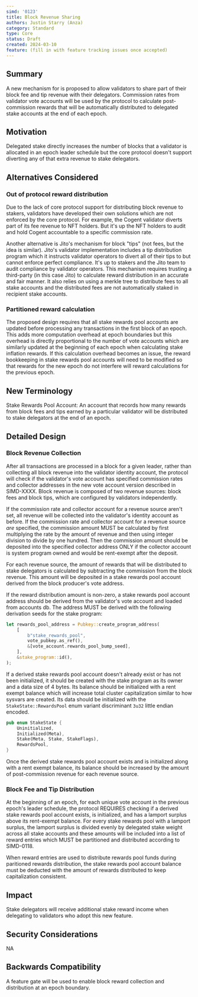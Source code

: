 ```yaml
---
simd: '0123'
title: Block Revenue Sharing
authors: Justin Starry (Anza)
category: Standard
type: Core
status: Draft
created: 2024-03-10
feature: (fill in with feature tracking issues once accepted)
---
```


## Summary

A new mechanism for is proposed to allow validators to share part of their block
fee and tip revenue with their delegators. Commission rates from validator vote
accounts will be used by the protocol to calculate post-commission rewards that
will be automatically distributed to delegated stake accounts at the end of each
epoch.

## Motivation

Delegated stake directly increases the number of blocks that a validator is
allocated in an epoch leader schedule but the core protocol doesn't support
diverting any of that extra revenue to stake delegators.

## Alternatives Considered

### Out of protocol reward distribution 

Due to the lack of core protocol support for distributing block revenue to
stakers, validators have developed their own solutions which are not enforced by
the core protocol. For example, the Cogent validator diverts part of its fee
revenue to NFT holders. But it's up the NFT holders to audit and hold Cogent
accountable to a specific commission rate.

Another alternative is Jito's mechanism for block "tips" (not fees, but the idea
is similar). Jito's validator implementation includes a tip distribution program
which it instructs validator operators to divert all of their tips to but cannot
enforce perfect compliance. It's up to stakers and the Jito team to audit
compliance by validator operators. This mechanism requires trusting a
third-party (in this case Jito) to calculate reward distribution in an accurate
and fair manner. It also relies on using a merkle tree to distribute fees to
all stake accounts and the distributed fees are not automatically staked in
recipient stake accounts.

### Partitioned reward calculation

The proposed design requires that all stake rewards pool accounts are updated
before processing any transactions in the first block of an epoch. This adds
more computation overhead at epoch boundaries but this overhead is directly
proportional to the number of vote accounts which are similarly updated at the
beginning of each epoch when calculating stake inflation rewards. If this
calculation overhead becomes an issue, the reward bookkeeping in stake rewards
pool accounts will need to be modified so that rewards for the new epoch do not
interfere will reward calculations for the previous epoch.

## New Terminology

Stake Rewards Pool Account: An account that records how many rewards from block
fees and tips earned by a particular validator will be distributed to stake
delegators at the end of an epoch.

## Detailed Design

### Block Revenue Collection

After all transactions are processed in a block for a given leader, rather than
collecting all block revenue into the validator identity account, the protocol
will check if the validator's vote account has specified commission rates and
collector addresses in the new vote account version described in SIMD-XXXX.
Block revenue is composed of two revenue sources: block fees and block tips,
which are configured by validators independently.

If the commission rate and collector account for a revenue source aren't set,
all revenue will be collected into the validator's identity account as before.
If the commission rate and collector account for a revenue source *are*
specified, the commission amount MUST be calculated by first multiplying the
rate by the amount of revenue and then using integer division to divide by one
hundred. Then the commission amount should be deposited into the specified
collector address ONLY if the collector account is system program owned and
would be rent-exempt after the deposit.

For each revenue source, the amount of rewards that will be distributed to stake
delegators is calculated by subtracting the commission from the block revenue.
This amount will be deposited in a stake rewards pool account derived from the
block producer's vote address.

If the reward distribution amount is non-zero, a stake rewards pool account
address should be derived from the validator's vote account and loaded from
accounts db. The address MUST be derived with the following derivation seeds
for the stake program:

```rust
let rewards_pool_address = Pubkey::create_program_address(
    [
        b"stake_rewards_pool",
        vote_pubkey.as_ref(),
        &[vote_account.rewards_pool_bump_seed],
    ],
    &stake_program::id(),
);
```

If a derived stake rewards pool account doesn't already exist or has not been
initialized, it should be created with the stake program as its owner and a data
size of 4 bytes. Its balance should be initialized with a rent exempt balance
which will increase total cluster capitalization similar to how sysvars are
created. Its data should be initialized with the `StakeState::RewardsPool` enum
variant discriminant `3u32` little endian encoded.

```rust
pub enum StakeState {
    Uninitialized,
    Initialized(Meta),
    Stake(Meta, Stake, StakeFlags),
    RewardsPool,
}
```

Once the derived stake rewards pool account exists and is initialized along with
a rent exempt balance, its balance should be increased by the amount of
post-commission revenue for each revenue source.

### Block Fee and Tip Distribution

At the beginning of an epoch, for each unique vote account in the previous
epoch's leader schedule, the protocol REQUIRES checking if a derived stake
rewards pool account exists, is initialized, and has a lamport surplus above its
rent-exempt balance. For every stake rewards pool with a lamport surplus, the
lamport surplus is divided evenly by delegated stake weight across all stake
accounts and these amounts will be included into a list of reward entries which
MUST be partitioned and distributed according to SIMD-0118. 

When reward entries are used to distribute rewards pool funds during paritioned
rewards distribution, the stake rewards pool account balance must be deducted
with the amount of rewards distributed to keep capitalization consistent.

## Impact

Stake delegators will receive additional stake reward income when delegating to
validators who adopt this new feature.

## Security Considerations

NA

## Backwards Compatibility

A feature gate will be used to enable block reward collection and distribution
at an epoch boundary.